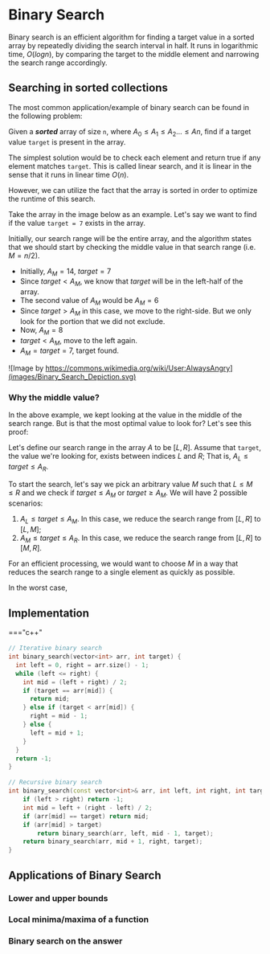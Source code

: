 # Binary Search

Binary search is an efficient algorithm for finding a target value in a sorted array by repeatedly dividing the search interval in half. It runs in logarithmic time, $O(log n)$, by comparing the target to the middle element and narrowing the search range accordingly.

## Searching in sorted collections
The most common application/example of binary search can be found in the following problem:

Given a _**sorted**_ array of size `n`, where $A_0 \leq A_1 \leq A_2 ... \leq An$, find if a target value `target` is present in the array.

The simplest solution would be to check each element and return true if any element matches `target`. This is called linear search, and it is linear in the sense that it runs in linear time $O(n)$.

However, we can utilize the fact that the array is sorted in order to optimize the runtime of this search.

Take the array in the image below as an example. Let's say we want to find if the value `target = 7` exists in the array. 

Initially, our search range will be the entire array, and the algorithm states that we should start by checking the middle value in that search range (i.e. $M = n/2$).

* Initially, $A_M = 14$, $target = 7$
* Since $target < A_M$, we know that $target$ will be in the left-half of the array.
* The second value of $A_M$ would be $A_M = 6$
* Since $target > A_M$ in this case, we move to the right-side. But we only look for the portion that we did not exclude.
* Now, $A_M = 8$
* $target < A_M$, move to the left again.
* $A_M = target = 7$, target found.

![Image by https://commons.wikimedia.org/wiki/User:AlwaysAngry](images/Binary_Search_Depiction.svg)

### Why the middle value?
In the above example, we kept looking at the value in the middle of the search range. But is that the most optimal value to look for? Let's see this proof:

Let's define our search range in the array $A$ to be $[L,R]$. Assume that `target`, the value we're looking for, exists between indices $L$ and $R$; That is, $A_L \leq target \leq A_R$. 

To start the search, let's say we pick an arbitrary value $M$ such that $L \le M \le R$ and we check if $target \leq A_M$ or $target \geq A_M$. We will have 2 possible scenarios:

1. $A_L \leq target \leq A_M$. In this case, we reduce the search range from $[L, R]$ to $[L, M]$;
2. $A_M \leq target \leq A_R$. In this case, we reduce the search range from $[L, R]$ to $[M, R]$.

For an efficient processing, we would want to choose $M$ in a way that reduces the search range to a single element as quickly as possible.

In the worst case, 

## Implementation
==="c++"
```cpp
// Iterative binary search
int binary_search(vector<int> arr, int target) {
  int left = 0, right = arr.size() - 1;
  while (left <= right) {
    int mid = (left + right) / 2;
    if (target == arr[mid]) {
      return mid;
    } else if (target < arr[mid]) {
      right = mid - 1;
    } else {
      left = mid + 1;
    }
  }
  return -1;
}
```
```cpp
// Recursive binary search
int binary_search(const vector<int>& arr, int left, int right, int target) {
    if (left > right) return -1;
    int mid = left + (right - left) / 2;
    if (arr[mid] == target) return mid;
    if (arr[mid] > target)
        return binary_search(arr, left, mid - 1, target);
    return binary_search(arr, mid + 1, right, target);
}
```

## Applications of Binary Search
### Lower and upper bounds
### Local minima/maxima of a function
### Binary search on the answer